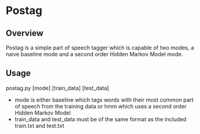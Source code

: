 Postag
======

Overview
--------
Postag is a simple part of speech tagger which is capable of two modes, a naive baseline mode and a second order Hidden Markov Model mode.

Usage
-----
postag.py [mode] [train_data] [test_data]

- mode is either baseline which tags words with their most common part of speech from the training data or hmm which uses a second order Hidden Markov Model
- train_data and test_data must be of the same format as the included train.txt and test.txt
